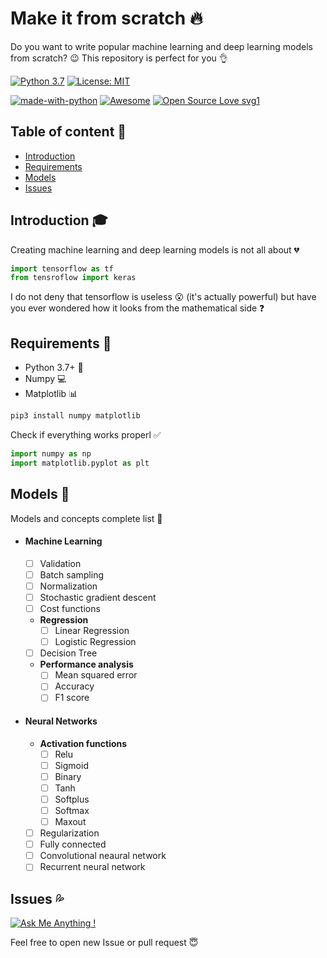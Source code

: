 # Make it from scratch :fire:

Do you want to write popular machine learning and deep learning models from
scratch? :wink: This repository is perfect for you :ok_hand:

[![Python 3.7](https://img.shields.io/badge/python-3.7-green.svg)](https://www.python.org/downloads/release/python-370/)
[![License: MIT](https://img.shields.io/badge/License-MIT-blue.svg)](https://opensource.org/licenses/MIT)

[![made-with-python](https://img.shields.io/badge/Made%20with-Python-1f425f.svg)](https://www.python.org/)
[![Awesome](https://cdn.rawgit.com/sindresorhus/awesome/d7305f38d29fed78fa85652e3a63e154dd8e8829/media/badge.svg)](https://github.com/sindresorhus/awesome)
[![Open Source Love svg1](https://badges.frapsoft.com/os/v1/open-source.svg?v=103)](https://github.com/ellerbrock/open-source-badges/)

## Table of content :bookmark_tabs:

-   [Introduction](#Introduction)
-   [Requirements](#Requirements)
-   [Models](#Models)
-   [Issues](#Issues)

## Introduction :mortar_board:

Creating machine learning and deep learning models is not all about :broken_heart:

```python
import tensorflow as tf
from tensroflow import keras
```

I do not deny that tensorflow is useless :open_mouth: (it's actually powerful) but have you ever wondered how it looks from the mathematical side :question:

## Requirements :mega:

-   Python 3.7+ :snake:
-   Numpy :computer:
-   Matplotlib :bar_chart:

```bash
pip3 install numpy matplotlib
```

Check if everything works properl :white_check_mark:

```python
import numpy as np
import matplotlib.pyplot as plt
```

## Models :rocket:

Models and concepts complete list :rainbow:

-   #### Machine Learning
    -   [ ] Validation
    -   [ ] Batch sampling
    -   [ ] Normalization
    -   [ ] Stochastic gradient descent
    -   [ ] Cost functions
    -   **Regression**
        -   [ ] Linear Regression
        -   [ ] Logistic Regression
    -   [ ] Decision Tree
    -   **Performance analysis**
        -   [ ] Mean squared error
        -   [ ] Accuracy
        -   [ ] F1 score
-   #### Neural Networks
    -   **Activation functions**
        -   [ ] Relu
        -   [ ] Sigmoid
        -   [ ] Binary
        -   [ ] Tanh
        -   [ ] Softplus
        -   [ ] Softmax
        -   [ ] Maxout
    -   [ ] Regularization
    -   [ ] Fully connected
    -   [ ] Convolutional neaural network
    -   [ ] Recurrent neural network

## Issues :sweat_drops:

[![Ask Me Anything !](https://img.shields.io/badge/Ask%20me-anything-1abc9c.svg)](https://GitHub.com/Naereen/ama)

Feel free to open new Issue or pull request :innocent:
